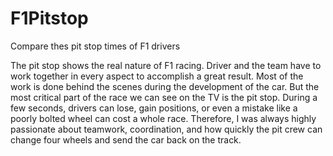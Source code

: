 # F1Pitstop
Compare thes pit stop times of F1 drivers

The pit stop shows the real nature of F1 racing. Driver and the team have to work together in every aspect to accomplish a great result. Most of the work is done behind the scenes during the development of the car. But the most critical part of the race we can see on the TV is the pit stop. During a few seconds, drivers can lose, gain positions, or even a mistake like a poorly bolted wheel can cost a whole race. Therefore, I was always highly passionate about teamwork, coordination, and how quickly the pit crew can change four wheels and send the car back on the track.
